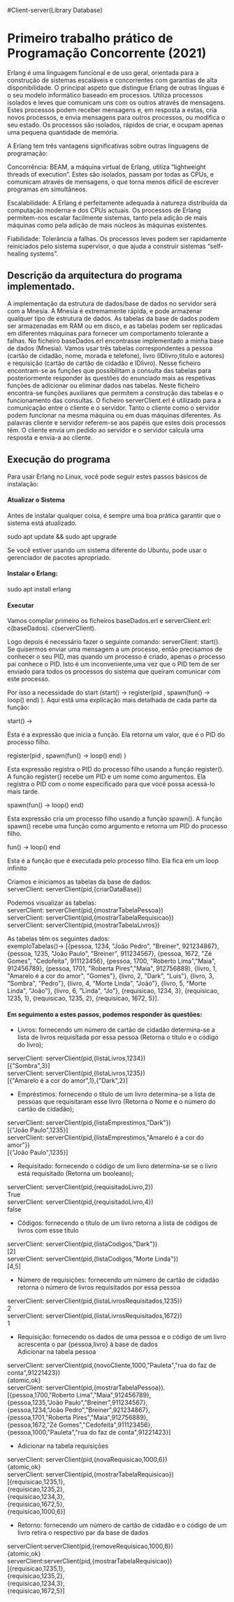 #Client-server(Library Database) 

<h1> Primeiro trabalho prático de Programação Concorrente (2021)</h1>

Erlang é uma linguagem funcional e de uso geral, orientada para a construção de sistemas escaláveis e concorrentes com garantias de alta disponibilidade.
O principal aspeto que distingue Erlang de outras línguas é o seu modelo informático baseado em processos. 
Utiliza processos isolados e leves que comunicam uns com os outros através de mensagens. Estes processos podem receber mensagens e, em resposta a estas, cria novos processos, e envia mensagens para outros processos, ou modifica o seu estado. Os processos são isolados, rápidos de criar, e ocupam apenas uma pequena quantidade de memória.

A Erlang tem três vantagens significativas sobre outras linguagens de programação:

Concorrência: BEAM, a máquina virtual de Erlang, utiliza “lightweight threads of execution”. Estes são isolados, passam por todas as CPUs, e comunicam através de mensagens, o que torna menos difícil de escrever programas em simultâneos.

Escalabilidade: A Erlang é perfeitamente adequada à natureza distribuída da computação moderna e dos CPUs actuais. Os processos de Erlang permitem-nos escalar facilmente sistemas, tanto pela adição de mais máquinas como pela adição de mais núcleos às máquinas existentes.

Fiabilidade: Tolerância a falhas. Os processos leves podem ser rapidamente reiniciados pelo sistema supervisor, o que ajuda a construir sistemas “self-healing systems”.

<h2>Descrição da arquitectura do programa implementado.</h2>

A implementação da estrutura de dados/base de dados no servidor será com a Mnesia. A Mnesia é extremamente rápida, e pode armazenar qualquer tipo de estrutura de dados.
As tabelas da base de dados podem ser armazenadas em RAM ou em disco, e as tabelas podem ser replicadas em diferentes máquinas para fornecer um comportamento tolerante a falhas.
No ficheiro baseDados.erl encontrasse implementado a minha base de dados (Mnesia). Vamos usar três tabelas correspondentes a pessoa (cartão de cidadão, nome, morada e telefone), livro (IDlivro,titulo e autores) e requisição (cartão de cartão de cidadão e IDlivro). Nesse ficheiro encontram-se as funções que possibilitam a consulta das tabelas para posteriormente responder às questões do enunciado mais as respetivas funções de adicionar ou eliminar dados nas tabelas. Neste ficheiro encontra-se funções auxiliares que permitem a construção das tabelas e o funcionamento das consultas.
O ficheiro serverClient.erl é utilizado para a comunicação entre o cliente e o servidor. Tanto o cliente como o servidor podem funcionar na mesma máquina ou em duas máquinas diferentes. As palavras cliente e servidor referem-se aos papéis que estes dois processos têm. O cliente envia um pedido ao servidor e o servidor calcula uma resposta e envia-a ao cliente.

<h2>Execução do programa</h2>

Para usar Erlang no Linux, você pode seguir estes passos básicos de instalação:

<h4>Atualizar o Sistema</h4>

Antes de instalar qualquer coisa, é sempre uma boa prática garantir que o sistema está atualizado.

sudo apt update && sudo apt upgrade

Se você estiver usando um sistema diferente do Ubuntu, pode usar o gerenciador de pacotes apropriado.

<h4>Instalar o Erlang:</h4>

sudo apt install erlang

<h4>Executar</h4>

Vamos compilar primeiro os ficheiros baseDados.erl e serverClient.erl:
c(baseDados).
c(serverClient).

Logo depois é necessário fazer o seguinte comando: serverClient: start().
Se quisermos enviar uma mensagem a um processo, então precisamos de conhecer o seu PID, mas quando um processo é criado, apenas o processo pai conhece o PID. Isto é um inconveniente,uma vez que o PID tem de ser enviado para todos os processos do sistema que queiram comunicar com este processo.

Por isso a necessidade do start (start() -> register(pid , spawn(fun() -> loop() end) ).
Aqui está uma explicação mais detalhada de cada parte da função:

start() ->

Esta é a expressão que inicia a função. Ela retorna um valor, que é o PID do processo filho.

register(pid , spawn(fun() -> loop() end) )

Esta expressão registra o PID do processo filho usando a função register(). A função register() recebe um PID e um nome como argumentos. Ela registra o PID com o nome especificado para que você possa acessá-lo mais tarde.

spawn(fun() -> loop() end)

Esta expressão cria um processo filho usando a função spawn(). A função spawn() recebe uma função como argumento e retorna um PID do processo filho.

fun() -> loop() end

Esta é a função que é executada pelo processo filho. Ela fica em um loop infinito

Criamos e iniciamos as tabelas da base de dados:<br> 
serverClient: serverClient(pid,{criarDataBase})

Podemos visualizar as tabelas:<br>
serverClient: serverClient(pid,{mostrarTabelaPessoa}) <br>
serverClient: serverClient(pid,{mostrarTabelaRequisicao})<br>
serverClient: serverClient(pid,{mostrarTabelaLivros})<br>

As tabelas têm os seguintes dados:<br>
exemploTabelas()-> 
[{pessoa, 1234, "João Pedro", "Breiner", 921234867},
{pessoa, 1235, "João Paulo", "Breiner", 911234567},
{pessoa, 1672, "Zé Gomes", "Cedofeita", 911123456},
{pessoa, 1700, "Roberto Lima","Maia", 912456789},
{pessoa, 1701, "Roberta Pires","Maia", 912756889},
{livro, 1, "Amarelo é a cor do amor", "Gomes"},
{livro, 2, "Dark", "Luis"},
{livro, 3, "Sombra", "Pedro"},
{livro, 4, "Morte Linda", "João"},
{livro, 5, "Morte Linda", "João"},
{livro, 6, "Linda", "Jo"},
{requisicao, 1234, 3},
{requisicao, 1235, 1},
{requisicao, 1235, 2},
{requisicao, 1672, 5}].

<h4>Em seguimento a estes passos, podemos responder às questões:</h4>

- Livros: fornecendo um número de cartão de cidadão determina-se a lista de livros requisitada por essa pessoa (Retorna o título e o código do livro);

serverClient: serverClient(pid,{listaLivros,1234})<br>
[{"Sombra",3}]<br>
serverClient: serverClient(pid,{listaLivros,1235})<br>
[{"Amarelo é a cor do amor",1},{"Dark",2}]

- Empréstimos: fornecendo o título de um livro determina-se a lista de pessoas que requisitaram esse livro (Retorna o Nome e o número do cartão de cidadão);
  
serverClient: serverClient(pid,{listaEmprestimos,"Dark"})<br>
[{"João Paulo",1235}]<br>
serverClient: serverClient(pid,{listaEmprestimos,"Amarelo é a cor do amor"})<br>
[{"João Paulo",1235}]<br>

- Requisitado: fornecendo o código de um livro determina-se se o livro está requisitado (Retorna um booleano);<br>

serverClient: serverClient(pid,{requisitadoLivro,2})<br>
True<br>
serverClient: serverClient(pid,{requisitadoLivro,4})<br>
false<br>

- Códigos: fornecendo o título de um livro retorna a lista de códigos de livros com esse título<br>

serverClient: serverClient(pid,{listaCodigos,"Dark"})<br>
[2]<br>
serverClient: serverClient(pid,{listaCodigos,"Morte Linda"})<br>
[4,5]<br>

- Número de requisições: fornecendo um número de cartão de cidadão retorna o número de livros requisitados por essa pessoa<br>

serverClient: serverClient(pid,{listaLivrosRequisitados,1235})<br>
2<br>
serverClient: serverClient(pid,{listaLivrosRequisitados,1672})<br>
1<br>

- Requisição: fornecendo os dados de uma pessoa e o código de um livro acrescenta o par {pessoa,livro} à base de dados<br>
Adicionar na tabela pessoa<br>

serverClient: serverClient(pid,{novoCliente,1000,"Pauleta","rua do faz de conta",91221423})<br>
{atomic,ok}<br>
serverClient: serverClient(pid,{mostrarTabelaPessoa}).<br>
[{pessoa,1700,"Roberto Lima","Maia",912456789},<br>
{pessoa,1235,"João Paulo","Breiner",911234567},<br>
{pessoa,1234,"João Pedro","Breiner",921234867},<br>
{pessoa,1701,"Roberta Pires","Maia",912756889},<br>
{pessoa,1672,"Zé Gomes","Cedofeita",911123456},<br>
{pessoa,1000,"Pauleta","rua do faz de conta",91221423}]<br>

- Adicionar na tabela requisições<br>

serverClient: serverClient(pid,{novaRequisicao,1000,6})<br>
{atomic,ok}<br>
serverClient: serverClient(pid,{mostrarTabelaRequisicao})<br>
[{requisicao,1235,1},<br>
{requisicao,1235,2},<br>
{requisicao,1234,3},<br>
{requisicao,1672,5},<br>
{requisicao,1000,6}]<br>


- Retorno: fornecendo um número de cartão de cidadão e o código de um livro retira o respectivo par da base de dados<br>

serverClient:serverClient(pid,{removeRequisicao,1000,6})<br>
{atomic,ok}<br>
serverClient:serverClient(pid,{mostrarTabelaRequisicao})<br>
[{requisicao,1235,1},<br>
{requisicao,1235,2},<br>
{requisicao,1234,3},<br>
{requisicao,1672,5}]<br>













